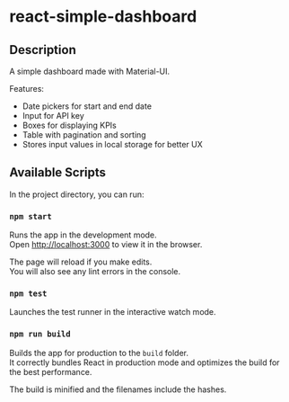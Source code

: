 # react-simple-dashboard

## Description

A simple dashboard made with Material-UI.

Features:
- Date pickers for start and end date
- Input for API key
- Boxes for displaying KPIs
- Table with pagination and sorting
- Stores input values in local storage for better UX

## Available Scripts

In the project directory, you can run:

### `npm start`

Runs the app in the development mode.<br>
Open [http://localhost:3000](http://localhost:3000) to view it in the browser.

The page will reload if you make edits.<br>
You will also see any lint errors in the console.

### `npm test`

Launches the test runner in the interactive watch mode.

### `npm run build`

Builds the app for production to the `build` folder.<br>
It correctly bundles React in production mode and optimizes the build for the best performance.

The build is minified and the filenames include the hashes.